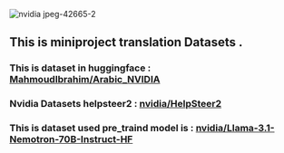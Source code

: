 ![nvidia jpeg-42665-2](https://github.com/user-attachments/assets/b565b749-2c52-429b-9f04-89a7a2fc76cf)


## This is miniproject translation Datasets .

### This is dataset in huggingface : [MahmoudIbrahim/Arabic_NVIDIA](https://huggingface.co/datasets/MahmoudIbrahim/Arabic_NVIDIA)

###  Nvidia Datasets helpsteer2 : [nvidia/HelpSteer2](https://huggingface.co/datasets/nvidia/HelpSteer2) 

### This is dataset used pre_traind model is : [nvidia/Llama-3.1-Nemotron-70B-Instruct-HF ](https://huggingface.co/nvidia/Llama-3.1-Nemotron-70B-Instruct-HF)
